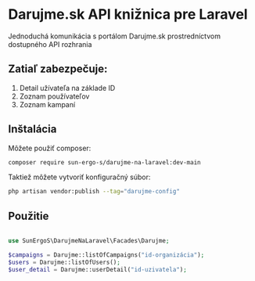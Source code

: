 # Darujme.sk API knižnica pre Laravel

Jednoduchá komunikácia s portálom Darujme.sk prostredníctvom dostupného API rozhrania

## Zatiaľ zabezpečuje:

1. Detail užívateľa na základe ID
2. Zoznam používateľov
3. Zoznam kampaní

## Inštalácia

Môžete použiť composer:

```bash
composer require sun-ergo-s/darujme-na-laravel:dev-main
```

Taktiež môžete vytvoriť konfiguračný súbor:

```bash php
php artisan vendor:publish --tag="darujme-config"
```

## Použitie

```php

use SunErgoS\DarujmeNaLaravel\Facades\Darujme;

$campaigns = Darujme::listOfCampaigns("id-organizácia");
$users = Darujme::listOfUsers();
$user_detail = Darujme::userDetail("id-uzivatela");

``` 